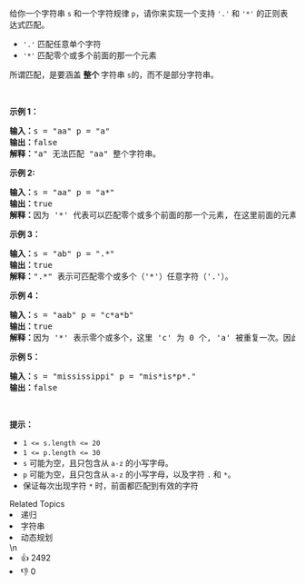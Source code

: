 <p>给你一个字符串&nbsp;<code>s</code>&nbsp;和一个字符规律&nbsp;<code>p</code>，请你来实现一个支持 <code>'.'</code>&nbsp;和&nbsp;<code>'*'</code>&nbsp;的正则表达式匹配。</p>

<ul>
	<li><code>'.'</code> 匹配任意单个字符</li>
	<li><code>'*'</code> 匹配零个或多个前面的那一个元素</li>
</ul>

<p>所谓匹配，是要涵盖&nbsp;<strong>整个&nbsp;</strong>字符串&nbsp;<code>s</code>的，而不是部分字符串。</p>
&nbsp;

<p><strong>示例 1：</strong></p>

<pre>
<strong>输入：</strong>s = "aa" p = "a"
<strong>输出：</strong>false
<strong>解释：</strong>"a" 无法匹配 "aa" 整个字符串。
</pre>

<p><strong>示例 2:</strong></p>

<pre>
<strong>输入：</strong>s = "aa" p = "a*"
<strong>输出：</strong>true
<strong>解释：</strong>因为 '*' 代表可以匹配零个或多个前面的那一个元素, 在这里前面的元素就是 'a'。因此，字符串 "aa" 可被视为 'a' 重复了一次。
</pre>

<p><strong>示例&nbsp;3：</strong></p>

<pre>
<strong>输入：</strong>s = "ab" p = ".*"
<strong>输出：</strong>true
<strong>解释：</strong>".*" 表示可匹配零个或多个（'*'）任意字符（'.'）。
</pre>

<p><strong>示例 4：</strong></p>

<pre>
<strong>输入：</strong>s = "aab" p = "c*a*b"
<strong>输出：</strong>true
<strong>解释：</strong>因为 '*' 表示零个或多个，这里 'c' 为 0 个, 'a' 被重复一次。因此可以匹配字符串 "aab"。
</pre>

<p><strong>示例 5：</strong></p>

<pre>
<strong>输入：</strong>s = "mississippi" p = "mis*is*p*."
<strong>输出：</strong>false</pre>

<p>&nbsp;</p>

<p><strong>提示：</strong></p>

<ul>
	<li><code>1 &lt;= s.length&nbsp;&lt;= 20</code></li>
	<li><code>1 &lt;= p.length&nbsp;&lt;= 30</code></li>
	<li><code>s</code>&nbsp;可能为空，且只包含从&nbsp;<code>a-z</code>&nbsp;的小写字母。</li>
	<li><code>p</code>&nbsp;可能为空，且只包含从&nbsp;<code>a-z</code>&nbsp;的小写字母，以及字符&nbsp;<code>.</code>&nbsp;和&nbsp;<code>*</code>。</li>
	<li>保证每次出现字符&nbsp;<code>*</code> 时，前面都匹配到有效的字符</li>
</ul>
<div><div>Related Topics</div><div><li>递归</li><li>字符串</li><li>动态规划</li></div></div>\n<div><li>👍 2492</li><li>👎 0</li></div>